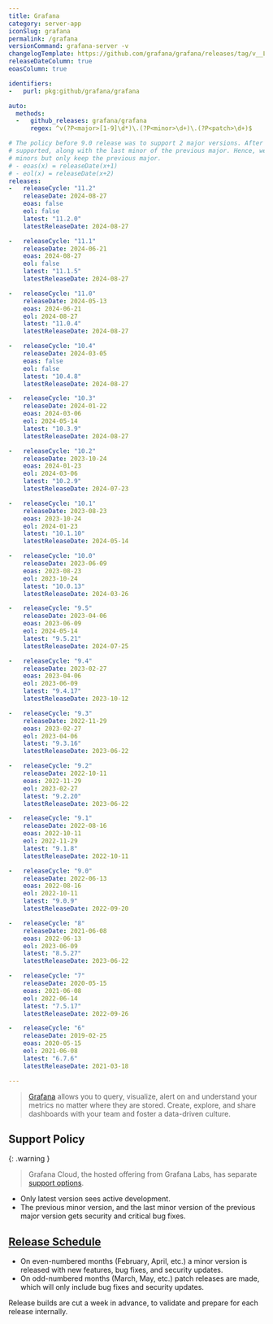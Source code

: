```yaml
---
title: Grafana
category: server-app
iconSlug: grafana
permalink: /grafana
versionCommand: grafana-server -v
changelogTemplate: https://github.com/grafana/grafana/releases/tag/v__LATEST__
releaseDateColumn: true
eoasColumn: true

identifiers:
-   purl: pkg:github/grafana/grafana

auto:
  methods:
  -   github_releases: grafana/grafana
      regex: ^v(?P<major>[1-9]\d*)\.(?P<minor>\d+)\.(?P<patch>\d+)$

# The policy before 9.0 release was to support 2 major versions. After 9.0, 2 latest minors are
# supported, along with the last minor of the previous major. Hence, we break the latest series into
# minors but only keep the previous major.
# - eoas(x) = releaseDate(x+1)
# - eol(x) = releaseDate(x+2)
releases:
-   releaseCycle: "11.2"
    releaseDate: 2024-08-27
    eoas: false
    eol: false
    latest: "11.2.0"
    latestReleaseDate: 2024-08-27

-   releaseCycle: "11.1"
    releaseDate: 2024-06-21
    eoas: 2024-08-27
    eol: false
    latest: "11.1.5"
    latestReleaseDate: 2024-08-27

-   releaseCycle: "11.0"
    releaseDate: 2024-05-13
    eoas: 2024-06-21
    eol: 2024-08-27
    latest: "11.0.4"
    latestReleaseDate: 2024-08-27

-   releaseCycle: "10.4"
    releaseDate: 2024-03-05
    eoas: false
    eol: false
    latest: "10.4.8"
    latestReleaseDate: 2024-08-27

-   releaseCycle: "10.3"
    releaseDate: 2024-01-22
    eoas: 2024-03-06
    eol: 2024-05-14
    latest: "10.3.9"
    latestReleaseDate: 2024-08-27

-   releaseCycle: "10.2"
    releaseDate: 2023-10-24
    eoas: 2024-01-23
    eol: 2024-03-06
    latest: "10.2.9"
    latestReleaseDate: 2024-07-23

-   releaseCycle: "10.1"
    releaseDate: 2023-08-23
    eoas: 2023-10-24
    eol: 2024-01-23
    latest: "10.1.10"
    latestReleaseDate: 2024-05-14

-   releaseCycle: "10.0"
    releaseDate: 2023-06-09
    eoas: 2023-08-23
    eol: 2023-10-24
    latest: "10.0.13"
    latestReleaseDate: 2024-03-26

-   releaseCycle: "9.5"
    releaseDate: 2023-04-06
    eoas: 2023-06-09
    eol: 2024-05-14
    latest: "9.5.21"
    latestReleaseDate: 2024-07-25

-   releaseCycle: "9.4"
    releaseDate: 2023-02-27
    eoas: 2023-04-06
    eol: 2023-06-09
    latest: "9.4.17"
    latestReleaseDate: 2023-10-12

-   releaseCycle: "9.3"
    releaseDate: 2022-11-29
    eoas: 2023-02-27
    eol: 2023-04-06
    latest: "9.3.16"
    latestReleaseDate: 2023-06-22

-   releaseCycle: "9.2"
    releaseDate: 2022-10-11
    eoas: 2022-11-29
    eol: 2023-02-27
    latest: "9.2.20"
    latestReleaseDate: 2023-06-22

-   releaseCycle: "9.1"
    releaseDate: 2022-08-16
    eoas: 2022-10-11
    eol: 2022-11-29
    latest: "9.1.8"
    latestReleaseDate: 2022-10-11

-   releaseCycle: "9.0"
    releaseDate: 2022-06-13
    eoas: 2022-08-16
    eol: 2022-10-11
    latest: "9.0.9"
    latestReleaseDate: 2022-09-20

-   releaseCycle: "8"
    releaseDate: 2021-06-08
    eoas: 2022-06-13
    eol: 2023-06-09
    latest: "8.5.27"
    latestReleaseDate: 2023-06-22

-   releaseCycle: "7"
    releaseDate: 2020-05-15
    eoas: 2021-06-08
    eol: 2022-06-14
    latest: "7.5.17"
    latestReleaseDate: 2022-09-26

-   releaseCycle: "6"
    releaseDate: 2019-02-25
    eoas: 2020-05-15
    eol: 2021-06-08
    latest: "6.7.6"
    latestReleaseDate: 2021-03-18

---
```


> [Grafana](https://grafana.com/grafana/) allows you to query, visualize, alert on and understand
> your metrics no matter where they are stored. Create, explore, and share dashboards with your team
> and foster a data-driven culture.

## Support Policy

{: .warning }
> Grafana Cloud, the hosted offering from Grafana Labs, has separate [support options](https://grafana.com/docs/grafana-cloud/account-management/support/).

- Only latest version sees active development.
- The previous minor version, and the last minor version of the previous major version gets security
  and critical bug fixes.

## [Release Schedule](https://grafana.com/blog/2022/12/13/grafana-releases-new-2023-release-schedule/)

- On even-numbered months (February, April, etc.) a minor version is released with new
  features, bug fixes, and security updates.
- On odd-numbered months (March, May, etc.) patch releases are made, which will only include bug
  fixes and security updates.

Release builds are cut a week in advance, to validate and prepare for each release internally.
